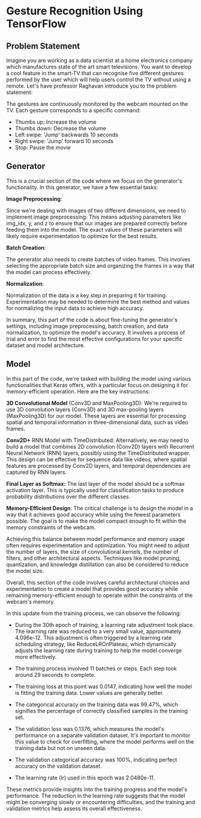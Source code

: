 # Gesture Recognition Using TensorFlow

## Problem Statement

Imagine you are working as a data scientist at a home electronics company which manufactures state of the art smart televisions. You want to develop a cool feature in the smart-TV that can recognise five different gestures performed by the user which will help users control the TV without using a remote. Let's have professor Raghavan introduce you to the problem statement:

The gestures are continuously monitored by the webcam mounted on the TV. Each gesture corresponds to a specific command:

- Thumbs up:  Increase the volume
- Thumbs down: Decrease the volume
- Left swipe: 'Jump' backwards 10 seconds
- Right swipe: 'Jump' forward 10 seconds  
- Stop: Pause the movie


## Generator
This is a crucial section of the code where we focus on the generator's functionality. In this generator, we have a few essential tasks:

**Image Preprocessing**:

 Since we're dealing with images of two different dimensions, we need to implement image preprocessing. This means adjusting parameters like img_idx, y, and z to ensure that our images are prepared correctly before feeding them into the model. The exact values of these parameters will likely require experimentation to optimize for the best results.

**Batch Creation**:

 The generator also needs to create batches of video frames. This involves selecting the appropriate batch size and organizing the frames in a way that the model can process effectively.

**Normalization**:

 Normalization of the data is a key step in preparing it for training. Experimentation may be needed to determine the best method and values for normalizing the input data to achieve high accuracy.

In summary, this part of the code is about fine-tuning the generator's settings, including image preprocessing, batch creation, and data normalization, to optimize the model's accuracy. It involves a process of trial and error to find the most effective configurations for your specific dataset and model architecture.



## Model


In this part of the code, we're tasked with building the model using various functionalities that Keras offers, with a particular focus on designing it for memory-efficient operation. Here are the key instructions:

**3D Convolutional Model** (Conv3D and MaxPooling3D): We're required to use 3D convolution layers (Conv3D) and 3D max-pooling layers (MaxPooling3D) for our model. These layers are essential for processing spatial and temporal information in three-dimensional data, such as video frames.

**Conv2D+**  RNN Model with TimeDistributed: Alternatively, we may need to build a model that combines 2D convolution (Conv2D) layers with Recurrent Neural Network (RNN) layers, possibly using the TimeDistributed wrapper. This design can be effective for sequence data like videos, where spatial features are processed by Conv2D layers, and temporal dependencies are captured by RNN layers.

**Final Layer as Softmax:** The last layer of the model should be a softmax activation layer. This is typically used for classification tasks to produce probability distributions over the different classes.

**Memory-Efficient Design**: The critical challenge is to design the model in a way that it achieves good accuracy while using the fewest parameters possible. The goal is to make the model compact enough to fit within the memory constraints of the webcam.

Achieving this balance between model performance and memory usage often requires experimentation and optimization. You might need to adjust the number of layers, the size of convolutional kernels, the number of filters, and other architectural aspects. Techniques like model pruning, quantization, and knowledge distillation can also be considered to reduce the model size.

Overall, this section of the code involves careful architectural choices and experimentation to create a model that provides good accuracy while remaining memory-efficient enough to operate within the constraints of the webcam's memory.

In this update from the training process, we can observe the following:

- During the 30th epoch of training, a learning rate adjustment took place. The learning rate was reduced to a very small value, approximately 4.096e-12. This adjustment is often triggered by a learning rate scheduling strategy, like ReduceLROnPlateau, which dynamically adjusts the learning rate during training to help the model converge more effectively.

- The training process involved 11 batches or steps. Each step took around 29 seconds to complete.

- The training loss at this point was 0.0147, indicating how well the model is fitting the training data. Lower values are generally better.

- The categorical accuracy on the training data was 99.47%, which signifies the percentage of correctly classified samples in the training set.

- The validation loss was 0.1376, which measures the model's performance on a separate validation dataset. It's important to monitor this value to check for overfitting, where the model performs well on the training data but not on unseen data.

- The validation categorical accuracy was 100%, indicating perfect accuracy on the validation dataset.

- The learning rate (lr) used in this epoch was 2.0480e-11.

These metrics provide insights into the training progress and the model's performance. The reduction in the learning rate suggests that the model might be converging slowly or encountering difficulties, and the training and validation metrics help assess its overall effectiveness.